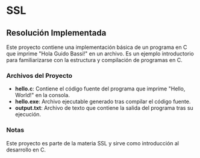# SSL
## Resolución Implementada

Este proyecto contiene una implementación básica de un programa en C que imprime "Hola Guido Bassi!" en un archivo. Es un ejemplo introductorio para familiarizarse con la estructura y compilación de programas en C.

### Archivos del Proyecto

- **hello.c**: Contiene el código fuente del programa que imprime "Hello, World!" en la consola.
- **hello.exe**: Archivo ejecutable generado tras compilar el código fuente.
- **output.txt**: Archivo de texto que contiene la salida del programa tras su ejecución.

### Notas

Este proyecto es parte de la materia SSL y sirve como introducción al desarrollo en C.